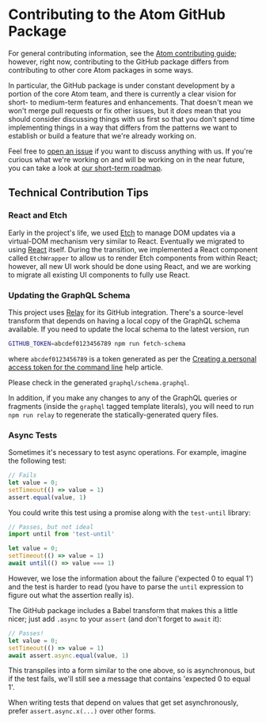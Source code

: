 # Contributing to the Atom GitHub Package

For general contributing information, see the [Atom contributing guide](https://github.com/atom/atom/blob/master/CONTRIBUTING.md); however, right now, contributing to the GitHub package differs from contributing to other core Atom packages in some ways.

In particular, the GitHub package is under constant development by a portion of the core Atom team, and there is currently a clear vision for short- to medium-term features and enhancements. That doesn't mean we won't merge pull requests or fix other issues, but it *does* mean that you should consider discussing things with us first so that you don't spend time implementing things in a way that differs from the patterns we want to establish or build a feature that we're already working on.

Feel free to [open an issue](https://github.com/atom/github/issues) if you want to discuss anything with us. If you're curious what we're working on and will be working on in the near future, you can take a look at [our short-term roadmap](https://github.com/atom/github/projects/8).

## Technical Contribution Tips

### React and Etch

Early in the project's life, we used [Etch](https://github.com/atom/etch) to manage DOM updates via a virtual-DOM mechanism very similar to React. Eventually we migrated to using [React](https://facebook.github.io/react/) itself. During the transition, we implemented a React component called `EtchWrapper` to allow us to render Etch components from within React; however, all new UI work should be done using React, and we are working to migrate all existing UI components to fully use React.

### Updating the GraphQL Schema

This project uses [Relay](https://github.com/facebook/relay) for its GitHub integration. There's a source-level transform that depends on having a local copy of the GraphQL schema available. If you need to update the local schema to the latest version, run

```bash
GITHUB_TOKEN=abcdef0123456789 npm run fetch-schema
```

where `abcdef0123456789` is a token generated as per the [Creating a personal access token for the command line](https://help.github.com/articles/creating-a-personal-access-token-for-the-command-line/) help article.

Please check in the generated `graphql/schema.graphql`.

In addition, if you make any changes to any of the GraphQL queries or fragments (inside the `graphql` tagged template literals), you will need to run `npm run relay` to regenerate the statically-generated query files.

### Async Tests

Sometimes it's necessary to test async operations. For example, imagine the following test:

```javascript
// Fails
let value = 0;
setTimeout(() => value = 1)
assert.equal(value, 1)
```

You could write this test using a promise along with the `test-until` library:

```javascript
// Passes, but not ideal
import until from 'test-until'

let value = 0;
setTimeout(() => value = 1)
await until(() => value === 1)
```

However, we lose the information about the failure ('expected 0 to equal 1') and the test is harder to read (you have to parse the `until` expression to figure out what the assertion really is).

The GitHub package includes a Babel transform that makes this a little nicer; just add `.async` to your `assert` (and don't forget to `await` it):

```javascript
// Passes!
let value = 0;
setTimeout(() => value = 1)
await assert.async.equal(value, 1)
```

This transpiles into a form similar to the one above, so is asynchronous, but if the test fails, we'll still see a message that contains 'expected 0 to equal 1'.

When writing tests that depend on values that get set asynchronously, prefer `assert.async.x(...)` over other forms.
